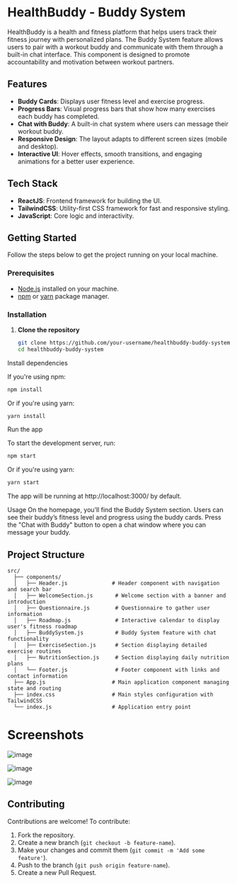 
# HealthBuddy - Buddy System

HealthBuddy is a health and fitness platform that helps users track their fitness journey with personalized plans. The Buddy System feature allows users to pair with a workout buddy and communicate with them through a built-in chat interface. This component is designed to promote accountability and motivation between workout partners.

## Features

- **Buddy Cards**: Displays user fitness level and exercise progress.
- **Progress Bars**: Visual progress bars that show how many exercises each buddy has completed.
- **Chat with Buddy**: A built-in chat system where users can message their workout buddy.
- **Responsive Design**: The layout adapts to different screen sizes (mobile and desktop).
- **Interactive UI**: Hover effects, smooth transitions, and engaging animations for a better user experience.

## Tech Stack

- **ReactJS**: Frontend framework for building the UI.
- **TailwindCSS**: Utility-first CSS framework for fast and responsive styling.
- **JavaScript**: Core logic and interactivity.
  
## Getting Started

Follow the steps below to get the project running on your local machine.

### Prerequisites

- [Node.js](https://nodejs.org/) installed on your machine.
- [npm](https://www.npmjs.com/) or [yarn](https://yarnpkg.com/) package manager.

### Installation

1. **Clone the repository**

   ```bash
   git clone https://github.com/your-username/healthbuddy-buddy-system.git
   cd healthbuddy-buddy-system
Install dependencies

If you're using npm:

```bash
npm install
```

Or if you're using yarn:

```bash
yarn install
```

Run the app

To start the development server, run:

```bash
npm start
```
Or if you're using yarn:

```bash
yarn start
```

The app will be running at http://localhost:3000/ by default.

Usage
On the homepage, you’ll find the Buddy System section.
Users can see their buddy’s fitness level and progress using the buddy cards.
Press the "Chat with Buddy" button to open a chat window where you can message your buddy.

## Project Structure

```plaintext
src/
  ├── components/
  │   ├── Header.js              # Header component with navigation and search bar
  │   ├── WelcomeSection.js       # Welcome section with a banner and introduction
  │   ├── Questionnaire.js        # Questionnaire to gather user information
  │   ├── Roadmap.js              # Interactive calendar to display user's fitness roadmap
  │   ├── BuddySystem.js          # Buddy System feature with chat functionality
  │   ├── ExerciseSection.js      # Section displaying detailed exercise routines
  │   ├── NutritionSection.js     # Section displaying daily nutrition plans
  │   └── Footer.js               # Footer component with links and contact information
  ├── App.js                     # Main application component managing state and routing
  ├── index.css                  # Main styles configuration with TailwindCSS
  └── index.js                   # Application entry point
```
# Screenshots
![image](https://github.com/user-attachments/assets/f5e5b874-400f-4d24-8321-18c4eca477e1)

![image](https://github.com/user-attachments/assets/cc54c3fb-5443-4521-97c8-42978cd1e26f)

![image](https://github.com/user-attachments/assets/4c69e5bd-6ac9-40c0-be4f-1c1b84d651ae)



## Contributing

Contributions are welcome! To contribute:

1.  Fork the repository.
2.  Create a new branch (`git checkout -b feature-name`).
3.  Make your changes and commit them (`git commit -m 'Add some feature'`).
4.  Push to the branch (`git push origin feature-name`).
5.  Create a new Pull Request.
